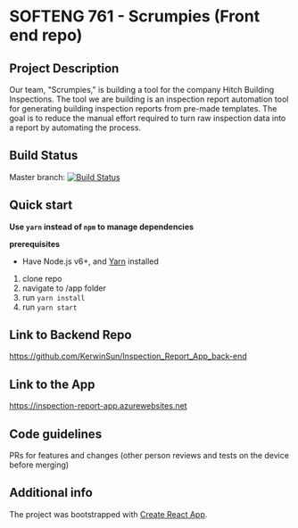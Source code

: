 # SOFTENG 761 - Scrumpies (Front end repo)

## Project Description

Our team, "Scrumpies," is building a tool for the company Hitch Building Inspections. The tool we are building is an inspection report automation tool for generating building inspection reports from pre-made templates. The goal is to reduce the manual effort required to turn raw inspection data into a report by automating the process.

## Build Status

Master branch: [![Build Status](https://travis-ci.com/KerwinSun/Inspection_Report_App_front-end.svg?token=c3caqrCK8sioyXRUrirP&branch=master)](https://travis-ci.com/KerwinSun/Inspection_Report_App_front-end)

## Quick start

**Use `yarn` instead of `npm` to manage dependencies**

**prerequisites**

- Have Node.js v6+, and [Yarn](https://yarnpkg.com/en/) installed

1. clone repo
2. navigate to /app folder
3. run `yarn install`
4. run `yarn start`

## Link to Backend Repo

https://github.com/KerwinSun/Inspection_Report_App_back-end

## Link to the App

https://inspection-report-app.azurewebsites.net



## Code guidelines

PRs for features and changes (other person reviews and tests on the device before merging)

## Additional info

The project was bootstrapped with [Create React App](https://github.com/facebook/create-react-app).
